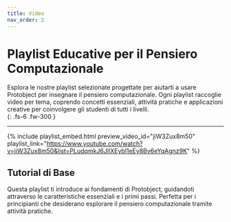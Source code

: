 ```yaml
---
title: Video
nav_order: 2
---
```



# Playlist Educative per il Pensiero Computazionale

Esplora le nostre playlist selezionate progettate per aiutarti a usare Protobject per insegnare il pensiero computazionale. Ogni playlist raccoglie video per tema, coprendo concetti essenziali, attività pratiche e applicazioni creative per coinvolgere gli studenti di tutti i livelli.  
{: .fs-6 .fw-300 }

---

{% include playlist_embed.html preview_video_id="jiW3Zux8m50" playlist_link="https://www.youtube.com/watch?v=jiW3Zux8m50&list=PLudqmkJ6JIlXEybl1eEy8Bv6eYqAgnz9K" %}

## Tutorial di Base
Questa playlist ti introduce ai fondamenti di Protobject, guidandoti attraverso le caratteristiche essenziali e i primi passi. Perfetta per i principianti che desiderano esplorare il pensiero computazionale tramite attività pratiche.


